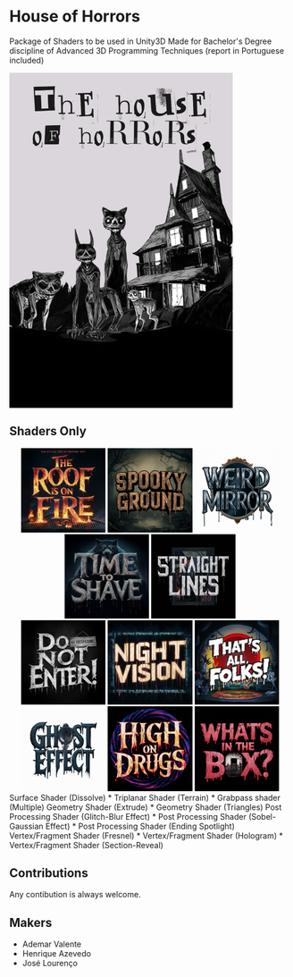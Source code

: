 # House of Horrors
Package of Shaders to be used in Unity3D
Made for Bachelor's Degree discipline of Advanced 3D Programming Techniques (report in Portuguese included)

<img align="center" width="400" height="600" src="Main.png">

## Shaders Only
<div align="center">
<img src="logos/surface - roof.png" width="30%" />
<img src="logos/SpookyGround.png" width="30%" />
<img src="logos/weirdMirror.png" width="30%" /><br>
<img src="logos/Shave.png" width="30%" />
<img src="logos/striaght.png" width="30%" /><br>
<img src="logos/donot.png" width="30%" />
<img src="logos/nightvision.png" width="30%" />
<img src="logos/end.png" width="30%" /><br>
<img src="logos/ghost.png" width="30%" />
<img src="logos/high.png" width="30%" />
<img src="logos/what.png" width="30%" /><br>
</div>
Surface Shader (Dissolve) * Triplanar Shader (Terrain) * Grabpass shader (Multiple)
Geometry Shader (Extrude) * Geometry Shader (Triangles)
Post Processing Shader (Glitch-Blur Effect) * Post Processing Shader (Sobel-Gaussian Effect) * Post Processing Shader (Ending Spotlight)
Vertex/Fragment Shader (Fresnel) * Vertex/Fragment Shader (Hologram) * Vertex/Fragment Shader (Section-Reveal)

## Contributions
Any contibution is always welcome.


## Makers
- Ademar Valente
- Henrique Azevedo
- José Lourenço

 
